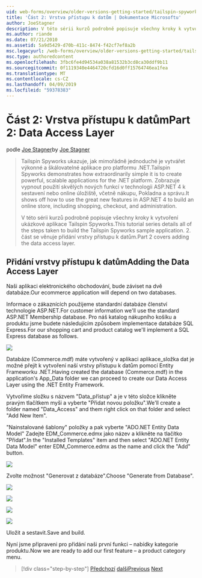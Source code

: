 ```yaml
---
uid: web-forms/overview/older-versions-getting-started/tailspin-spyworks/tailspin-spyworks-part-2
title: 'Část 2: Vrstva přístupu k datům | Dokumentace Microsoftu'
author: JoeStagner
description: V této sérii kurzů podrobně popisuje všechny kroky k vytvoření ukázkové aplikace Tailspin Spyworks. 2. část se věnuje přidání vrstvy přístupu k datům.
ms.author: riande
ms.date: 07/21/2010
ms.assetid: 5a9d5429-d70b-411c-8474-f42cf7ef8a2b
msc.legacyurl: /web-forms/overview/older-versions-getting-started/tailspin-spyworks/tailspin-spyworks-part-2
msc.type: authoredcontent
ms.openlocfilehash: 3fbc6fe4d94534a038a81532b3cd8ca30ddf9b11
ms.sourcegitcommit: 0f1119340e4464720cfd16d0ff15764746ea1fea
ms.translationtype: MT
ms.contentlocale: cs-CZ
ms.lasthandoff: 04/09/2019
ms.locfileid: "59378383"
---
```

# <a name="part-2-data-access-layer"></a><span data-ttu-id="c822c-104">Část 2: Vrstva přístupu k datům</span><span class="sxs-lookup"><span data-stu-id="c822c-104">Part 2: Data Access Layer</span></span>

<span data-ttu-id="c822c-105">podle [Joe Stagner](https://github.com/JoeStagner)</span><span class="sxs-lookup"><span data-stu-id="c822c-105">by [Joe Stagner](https://github.com/JoeStagner)</span></span>

> <span data-ttu-id="c822c-106">Tailspin Spyworks ukazuje, jak mimořádně jednoduché je vytvářet výkonné a škálovatelné aplikace pro platformu .NET.</span><span class="sxs-lookup"><span data-stu-id="c822c-106">Tailspin Spyworks demonstrates how extraordinarily simple it is to create powerful, scalable applications for the .NET platform.</span></span> <span data-ttu-id="c822c-107">Zobrazuje vypnout použití skvělých nových funkcí v technologii ASP.NET 4 k sestavení nebo online úložiště, včetně nákupu, Pokladna a správu.</span><span class="sxs-lookup"><span data-stu-id="c822c-107">It shows off how to use the great new features in ASP.NET 4 to build an online store, including shopping, checkout, and administration.</span></span>
> 
> <span data-ttu-id="c822c-108">V této sérii kurzů podrobně popisuje všechny kroky k vytvoření ukázkové aplikace Tailspin Spyworks.</span><span class="sxs-lookup"><span data-stu-id="c822c-108">This tutorial series details all of the steps taken to build the Tailspin Spyworks sample application.</span></span> <span data-ttu-id="c822c-109">2. část se věnuje přidání vrstvy přístupu k datům.</span><span class="sxs-lookup"><span data-stu-id="c822c-109">Part 2 covers adding the data access layer.</span></span>


## <a id="_Toc260221668"></a>  <span data-ttu-id="c822c-110">Přidání vrstvy přístupu k datům</span><span class="sxs-lookup"><span data-stu-id="c822c-110">Adding the Data Access Layer</span></span>

<span data-ttu-id="c822c-111">Naši aplikaci elektronického obchodování, bude záviset na dvě databáze.</span><span class="sxs-lookup"><span data-stu-id="c822c-111">Our ecommerce application will depend on two databases.</span></span>

<span data-ttu-id="c822c-112">Informace o zákaznících použijeme standardní databáze členství technologie ASP.NET.</span><span class="sxs-lookup"><span data-stu-id="c822c-112">For customer information we'll use the standard ASP.NET Membership database.</span></span> <span data-ttu-id="c822c-113">Pro náš katalog nákupního košíku a produktu jsme budete následujícím způsobem implementace databáze SQL Express.</span><span class="sxs-lookup"><span data-stu-id="c822c-113">For our shopping cart and product catalog we'll implement a SQL Express database as follows.</span></span>

![](tailspin-spyworks-part-2/_static/image1.jpg)

<span data-ttu-id="c822c-114">Databáze (Commerce.mdf) máte vytvořený v aplikaci aplikace\_složka dat je možné přejít k vytvoření naší vrstvy přístupu k datům pomocí Entity Frameworku .NET.</span><span class="sxs-lookup"><span data-stu-id="c822c-114">Having created the database (Commerce.mdf) in the application's App\_Data folder we can proceed to create our Data Access Layer using the .NET Entity Framework.</span></span>

<span data-ttu-id="c822c-115">Vytvoříme složku s názvem "Data\_přístup" a je v této složce klikněte pravým tlačítkem myši a vyberte "Přidat novou položku".</span><span class="sxs-lookup"><span data-stu-id="c822c-115">We'll create a folder named "Data\_Access" and them right click on that folder and select "Add New Item".</span></span>

<span data-ttu-id="c822c-116">"Nainstalované šablony" položky a pak vyberte "ADO.NET Entity Data Model" Zadejte EDM\_Commerce.edmx jako název a klikněte na tlačítko "Přidat".</span><span class="sxs-lookup"><span data-stu-id="c822c-116">In the "Installed Templates" item and then select "ADO.NET Entity Data Model" enter EDM\_Commerce.edmx as the name and click the "Add" button.</span></span>

![](tailspin-spyworks-part-2/_static/image2.jpg)

<span data-ttu-id="c822c-117">Zvolte možnost "Generovat z databáze".</span><span class="sxs-lookup"><span data-stu-id="c822c-117">Choose "Generate from Database".</span></span>

![](tailspin-spyworks-part-2/_static/image1.png)

![](tailspin-spyworks-part-2/_static/image2.png)

![](tailspin-spyworks-part-2/_static/image3.png)

![](tailspin-spyworks-part-2/_static/image3.jpg)

<span data-ttu-id="c822c-118">Uložit a sestavit.</span><span class="sxs-lookup"><span data-stu-id="c822c-118">Save and build.</span></span>

<span data-ttu-id="c822c-119">Nyní jsme připraveni pro přidání naši první funkci – nabídky kategorie produktu.</span><span class="sxs-lookup"><span data-stu-id="c822c-119">Now we are ready to add our first feature – a product category menu.</span></span>

> [!div class="step-by-step"]
> <span data-ttu-id="c822c-120">[Předchozí](tailspin-spyworks-part-1.md)
> [další](tailspin-spyworks-part-3.md)</span><span class="sxs-lookup"><span data-stu-id="c822c-120">[Previous](tailspin-spyworks-part-1.md)
[Next](tailspin-spyworks-part-3.md)</span></span>
